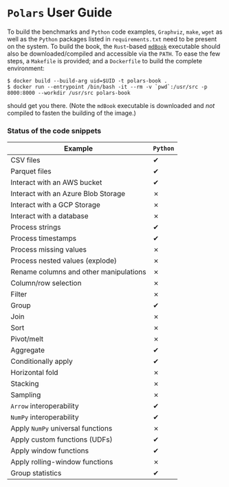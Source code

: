 # `Polars` User Guide

To build the benchmarks and `Python` code examples, `Graphviz`, `make`, `wget` as well as the `Python` packages listed in `requirements.txt` need to be present on the system.
To build the book, the `Rust`-based [`mdBook`](https://github.com/rust-lang/mdBook) executable should also be downloaded/compiled and accessible via the `PATH`.
To ease the few steps, a `Makefile` is provided; and a `Dockerfile` to build the complete environment:

```shell
$ docker build --build-arg uid=$UID -t polars-book .
$ docker run --entrypoint /bin/bash -it --rm -v `pwd`:/usr/src -p 8000:8000 --workdir /usr/src polars-book
```

should get you there.
(Note the `mdBook` executable is downloaded and *not* compiled to fasten the building of the image.)

### Status of the code snippets

| Example                                | `Python` |
|----------------------------------------|----------|
| CSV files                              | ✔        |
| Parquet files                          | ✔        |
| Interact with an AWS bucket            | ✔        |
| Interact with an Azure Blob Storage    | ✗        |
| Interact with a GCP Storage            | ✗        |
| Interact with a database               | ✗        |
| Process strings                        | ✔        |
| Process timestamps                     | ✔        |
| Process missing values                 | ✗        |
| Process nested values (explode)        | ✗        |
| Rename columns and other manipulations | ✗        |
| Column/row selection                   | ✗        |
| Filter                                 | ✗        |
| Group                                  | ✔        |
| Join                                   | ✗        |
| Sort                                   | ✗        |
| Pivot/melt                             | ✗        |
| Aggregate                              | ✔        |
| Conditionally apply                    | ✔        |
| Horizontal fold                        | ✗        |
| Stacking                               | ✗        |
| Sampling                               | ✗        |
| `Arrow` interoperability               | ✔        |
| `NumPy` interoperability               | ✔        |
| Apply `NumPy` universal functions      | ✗        |
| Apply custom functions (UDFs)          | ✔        |
| Apply window functions                 | ✔        |
| Apply rolling-window functions         | ✗        |
| Group statistics                       | ✔        |
